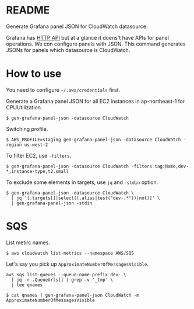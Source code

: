 # README
Generate Grafana panel JSON for CloudWatch datasource.

Grafana has [HTTP API](http://docs.grafana.org/reference/http_api) but at a glance it doens't have
APIs for panel operations. We con configure panels with JSON. This command generates
JSONs for panels which datasource is CloudWatch.

# How to use
You need to configure `~/.aws/credentials` first.

Generate a Grafana panel JSON for all EC2 instances in ap-northeast-1 for CPUUtilization.
```
$ gen-grafana-panel-json -datasource CloudWatch
```

Switching profile.
```
$ AWS_PROFILE=staging gen-grafana-panel-json -datasource CloudWatch -region us-west-2
```

To filter EC2, use `-filters`.
```
$ gen-grafana-panel-json -datasource CloudWatch -filters tag:Name,dev-*,instance-type,t2.small
```

To exclude some elements in targets, use `jq` and `-stdin` option.
```
$ gen-grafana-panel-json -datasource CloudWatch \
  | jq '[.targets[]|select((.alias|test("dev-.*"))|not)]' \
  | gen-grafana-panel-json -stdin
```

# SQS
List metirc names.
```
$ aws cloudwatch list-metrics --namespace AWS/SQS
```
Let's say you pick up `ApproximateNumberOfMessagesVisible`.
```
aws sqs list-queues --queue-name-prefix dev- \
  | jq -r .QueueUrls[] | grep -v '_tmp' \
  | tee qnames
```
```
$ cat qnames | gen-grafana-panel-json CloudWatch -m ApproximateNumberOfMessagesVisible
```
